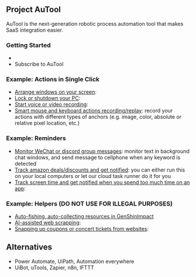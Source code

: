 ## Project AuTool
AuTool is the next-generation robotic process automation tool that makes SaaS integration easier.

### Getting Started
- 
- Subscribe to AuTool

### Example: Actions in Single Click
- [Arrange windows on your screen](): 
- [Lock or shutdown your PC]():
- [Start voice or video recording](): 
- [Smart mouse and keyboard actions recording/replay](): record your actions with different types of anchors (e.g. image, color, absolute or relative pixel location, etc.)

### Example: Reminders
- [Monitor WeChat or discord group messages](): monitor text in background chat windows, and send message to cellphone when any keyword is detected
- [Track amazon deals/discounts and get notified](): you can either run this on your local computers or let our cloud task runner do it for you
- [Track screen time and get notified when you spend too much time on an app]():

### Example: Helpers (DO NOT USE FOR ILLEGAL PURPOSES)
- [Auto-fishing, auto-collecting resources in GenShinImpact]()
- [AI-assisted web scrapping](): 
- [Snapping up coupons or concert tickets from websites]():

## Alternatives
- Power Automate, UiPath, Automation everywhere
- UiBot, uTools, Zapier, n8n, IFTTT
